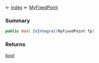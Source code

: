 ← [Index](Api-Index) ← [MyFixedPoint](VRage.MyFixedPoint)

### Summary

```csharp
public bool IsIntegral(MyFixedPoint fp)
```

### Returns

[bool](System.Boolean)

